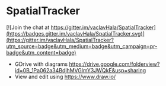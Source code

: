 # SpatialTracker

[![Join the chat at https://gitter.im/vaclavHala/SpatialTracker](https://badges.gitter.im/vaclavHala/SpatialTracker.svg)](https://gitter.im/vaclavHala/SpatialTracker?utm_source=badge&utm_medium=badge&utm_campaign=pr-badge&utm_content=badge)

- GDrive with diagrams https://drive.google.com/folderview?id=0B_1Pa062a34BdjhMVGlmY3JWQkE&usp=sharing
- View and edit using https://www.draw.io/
